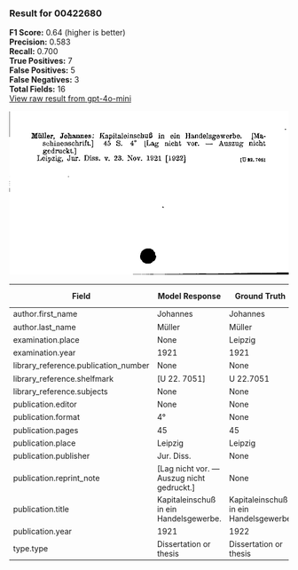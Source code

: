 ### Result for 00422680
**F1 Score:** 0.64 (higher is better)<br>**Precision:** 0.583<br>**Recall:** 0.700<br>**True Positives:** 7<br>**False Positives:** 5<br>**False Negatives:** 3<br>**Total Fields:** 16<br>[View raw result from gpt-4o-mini](https://github.com/RISE-UNIBAS/humanities_data_benchmark/blob/main/results/2025-09-02/T0164/request_T0164_00422680.json)

<img src="https://github.com/RISE-UNIBAS/humanities_data_benchmark/blob/main/benchmarks/zettelkatalog/images/00422680.jpg?raw=true" alt="00422680" width="600px">

| Field | Model Response | Ground Truth | Fuzzy Score | Match |
|-------|----------------|--------------|-------------|-------|
| author.first_name | Johannes | Johannes | 1.000 | ✅ |
| author.last_name | Müller | Müller | 1.000 | ✅ |
| examination.place | None | Leipzig | 0.000 | ❌ |
| examination.year | 1921 | 1921 | 1.000 | ✅ |
| library_reference.publication_number | None | None | 1.000 | ✅ |
| library_reference.shelfmark | [U 22. 7051] | U 22.7051 | 0.857 | ❌ |
| library_reference.subjects | None | None | 1.000 | ✅ |
| publication.editor | None | None | 1.000 | ✅ |
| publication.format | 4° | None | 0.000 | ❌ |
| publication.pages | 45 | 45 | 1.000 | ✅ |
| publication.place | Leipzig | Leipzig | 1.000 | ✅ |
| publication.publisher | Jur. Diss. | None | 0.000 | ❌ |
| publication.reprint_note | [Lag nicht vor. — Auszug nicht gedruckt.] | None | 0.000 | ❌ |
| publication.title | Kapitaleinschuß in ein Handelsgewerbe. | Kapitaleinschuß in ein Handelsgewerbe | 0.987 | ✅ |
| publication.year | 1921 | 1922 | 0.000 | ❌ |
| type.type | Dissertation or thesis | Dissertation or thesis | 1.000 | ✅ |
